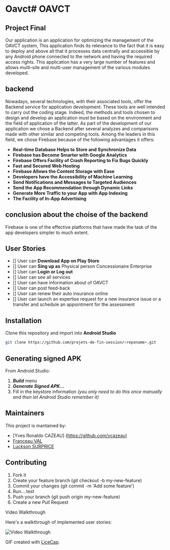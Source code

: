 # Oavct# OAVCT
##  **Project Final**

Our application is an application for optimizing the management of the OAVCT system, This application finds its relevance to the fact that it is easy to deploy and above all that it processes data centrally and accessible by any Android phone connected to the network and having the required access rights. This application has a very large number of features and allows multi-site and multi-user management of the various modules developed.

##  **backend**

Nowadays, several technologies, with their associated tools, offer the Backend service for application development. These tools are well intended to carry out the coding stage. Indeed, the methods and tools chosen to design and develop an application must be based on the environment and the field of application of the latter. As part of the development of our application we chose a Backend after several analyzes and comparisons made with other similar and competing tools.
Among the leaders in this field, we chose Firebase because of the following advantages it offers: 
* **Real-time Database Helps to Store and Synchronize Data**
* **Firebase has Become Smarter with Google Analytics**
* **Firebase Offers Facility of Crash Reporting to Fix Bugs Quickly**
* **Fast and Secured Web Hosting**
* **Firebase Allows the Content Storage with Ease**
* **Developers have the Accessibility of Machine Learning**
* **Send Notifications and Messages to Targeted Audiences**
* **Send the App Recommendation through Dynamic Links**
* **Generate More Traffic to your App with App Indexing**
* **The Facility of In-App Advertising**
##  **conclusion about the choise of the backend**
Firebase is one of the effective platforms that have made the task of the app developers simpler to much extent.


## User Stories
* [] User can **Download App on Play Store**
* [] User can **Sing up as**
      Physical person
      Concessionaire
      Enterprise	
* [] User can **Login or Log out** 
* [] User can see all services
* [] User can have information about of OAVCT
* [] User can  post feed-back
* [] User can renew their auto insurance online
* [] User can launch an expertise request for a new insurance issue or a transfer and schedule an appointment for the assessment

## Installation
Clone this repository and import into **Android Studio**
```bash
git clone https://github.com/projets-de-fin-session/<reponame>.git
```
## Generating signed APK
From Android Studio:
1. ***Build*** menu
2. ***Generate Signed APK...***
3. Fill in the keystore information *(you only need to do this once manually and then let Android Studio remember it)*

## Maintainers
This project is mantained by:
* [Yves Ronaldo CAZEAU] (https://github.com/ycazeau)
* [Franceau VAL](https://github.com/valfranceau)
* [Luckson SURPRICE](https://github.com/Sluckson)


## Contributing

1. Fork it
2. Create your feature branch (git checkout -b my-new-feature)
3. Commit your changes (git commit -m 'Add some feature')
4. Run....test
5. Push your branch (git push origin my-new-feature)
6. Create a new Pull Request

Video Walkthrough

Here's a walkthrough of implemented user stories:

<img src='' title='Video Walkthrough' width='' alt='Video Walkthrough' />

GIF created with [LiceCap](http://www.cockos.com/licecap/).

